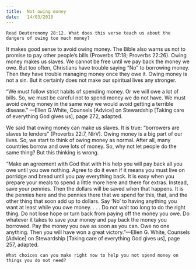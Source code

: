 ```yaml
---
title:  Not owing money
date:   14/03/2018
---
```


`Read Deuteronomy 28:12. What does this verse teach us about the dangers of owing too much money?` 

It makes good sense to avoid owing money. The Bible also warns us not to promise to pay other people’s bills (Proverbs 17:18; Proverbs 22:26). Owing money makes us slaves. We cannot be free until we pay back the money we owe. But too often, Christians have trouble saying “No” to borrowing money. Then they have trouble managing money once they owe it. Owing money is not a sin. But it certainly does not make our spiritual lives any stronger. 

“We must follow strict habits of spending money. Or we will owe a lot of bills. So, we must be careful not to spend money we do not have. We must avoid owing money in the same way we would avoid getting a terrible disease.” —Ellen G.White, Counsels [Advice] on Stewardship [Taking care of everything God gives us], page 272, adapted. 

We said that owing money can make us slaves. It is true: “borrowers are slaves to lenders” (Proverbs 22:7, NIrV). Owing money is a big part of our lives. So, we start to think of owing money as normal. After all, many countries borrow and owe lots of money. So, why not let people do the same thing? But this thinking is wrong. 

“Make an agreement with God that with His help you will pay back all you owe until you owe nothing. Agree to do it even if it means you must live on porridge and bread until you pay everything back. It is easy when you prepare your meals to spend a little more here and there for extras. Instead, save your pennies. Then the dollars will be saved when that happens. It is the pennies here and the pennies there that we spend for this, that, and the other thing that soon add up to dollars. Say ‘No’ to having anything you want at least while you owe money. . . . Do not wait too long to do the right thing. Do not lose hope or turn back from paying off the money you owe. Do whatever it takes to save your money and pay back the money you borrowed. Pay the money you owe as soon as you can. Owe no one anything. Then you will have won a great victory.”—Ellen G. White, Counsels [Advice] on Stewardship [Taking care of everything God gives us], page 257, adapted. 

`What choices can you make right now to help you not spend money on things you do not need?`